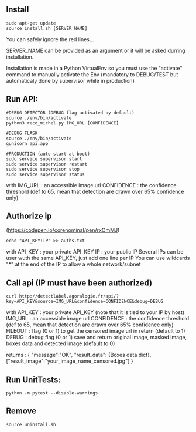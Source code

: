 ## Install
```
sudo apt-get update
source install.sh [SERVER_NAME]
```
You can safely ignore the red lines...

SERVER_NAME can be provided as an argument or it will be asked durring installation.

Installation is made in a Python VirtualEnv so you must use the "activate" command to manually activate the Env 
(mandatory to DEBUG/TEST but automaticaly done by supervisor while in production)

## Run API:
```
#DEBUG DETECTOR (DEBUG flag activated by default)
source ./env/bin/activate
python3 reco_michel.py IMG_URL [CONFIDENCE]

#DEBUG FLASK
source ./env/bin/activate
gunicorn api:app

#PRODUCTION (auto start at boot)
sudo service supervisor start
sudo service supervisor restart
sudo service supervisor stop
sudo service supervisor status
```
with 	IMG_URL		: an accessible image url
	CONFIDENCE 	: the confidence threshold (def to 65, mean that detection are drawn over 65% confidence only)


## Authorize ip
(https://codepen.io/corenominal/pen/rxOmMJ)
```
echo "API_KEY:IP" >> auths.txt
```
with 	API_KEY 	: your private API_KEY
	IP		: your public IP
Several IPs can be user wuth the same API_KEY, just add one line per IP
You can use wildcards "*" at the end of the IP to allow a whole network/subnet


## Call api (IP must have been authorized)
```
curl http://detectlabel.agoralogie.fr/api/?key=API_KEY&source=IMG_URL&confidence=CONFIDENCE&debug=DEBUG
```
with 	API_KEY 	: your private API_KEY (note that it is tied to your IP by host)
	IMG_URL		: an accessible image url
	CONFIDENCE 	: the confidence threshold (def to 65, mean that detection are drawn over 65% confidence only)
	FILEOUT		: flag (0 or 1) to get the censored image url in return (default to 1)
	DEBUG		: debug flag (0 or 1) save and return original image, masked image, boxes data and detected image (default to 0)

returns : {	"message":"OK",
		"result_data": {Boxes data dict},
		["result_image":"your_image_name_censored.jpg"] }


## Run UnitTests:
```
python -m pytest --disable-warnings
```

## Remove
```
source uninstall.sh
```
